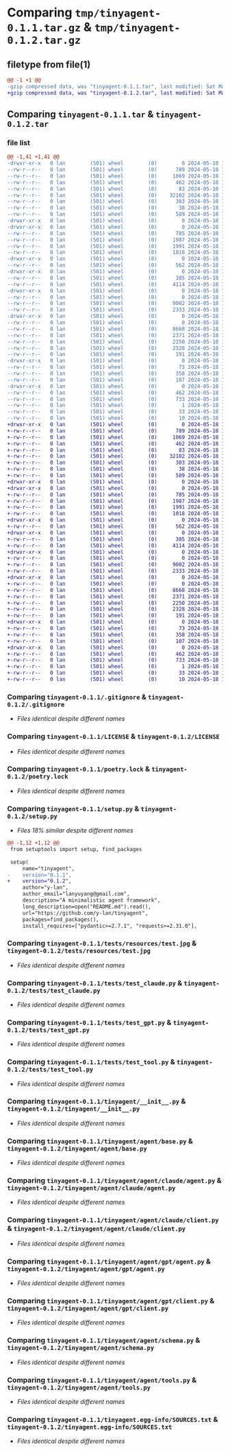 # Comparing `tmp/tinyagent-0.1.1.tar.gz` & `tmp/tinyagent-0.1.2.tar.gz`

## filetype from file(1)

```diff
@@ -1 +1 @@
-gzip compressed data, was "tinyagent-0.1.1.tar", last modified: Sat May 18 16:24:26 2024, max compression
+gzip compressed data, was "tinyagent-0.1.2.tar", last modified: Sat May 18 16:44:58 2024, max compression
```

## Comparing `tinyagent-0.1.1.tar` & `tinyagent-0.1.2.tar`

### file list

```diff
@@ -1,41 +1,41 @@
-drwxr-xr-x   0 lan        (501) wheel        (0)        0 2024-05-18 16:24:26.765694 tinyagent-0.1.1/
--rw-r--r--   0 lan        (501) wheel        (0)      789 2024-05-18 15:22:41.000000 tinyagent-0.1.1/.gitignore
--rw-r--r--   0 lan        (501) wheel        (0)     1069 2024-05-18 16:24:07.000000 tinyagent-0.1.1/LICENSE
--rw-r--r--   0 lan        (501) wheel        (0)      462 2024-05-18 16:24:26.765558 tinyagent-0.1.1/PKG-INFO
--rw-r--r--   0 lan        (501) wheel        (0)       83 2024-05-18 15:22:41.000000 tinyagent-0.1.1/README.md
--rw-r--r--   0 lan        (501) wheel        (0)    32102 2024-05-18 15:22:41.000000 tinyagent-0.1.1/poetry.lock
--rw-r--r--   0 lan        (501) wheel        (0)      303 2024-05-18 16:24:07.000000 tinyagent-0.1.1/pyproject.toml
--rw-r--r--   0 lan        (501) wheel        (0)       38 2024-05-18 16:24:26.765727 tinyagent-0.1.1/setup.cfg
--rw-r--r--   0 lan        (501) wheel        (0)      589 2024-05-18 16:24:07.000000 tinyagent-0.1.1/setup.py
-drwxr-xr-x   0 lan        (501) wheel        (0)        0 2024-05-18 16:24:26.762265 tinyagent-0.1.1/tests/
-drwxr-xr-x   0 lan        (501) wheel        (0)        0 2024-05-18 16:24:26.762404 tinyagent-0.1.1/tests/resources/
--rw-r--r--   0 lan        (501) wheel        (0)      785 2024-05-18 15:22:41.000000 tinyagent-0.1.1/tests/resources/test.jpg
--rw-r--r--   0 lan        (501) wheel        (0)     1987 2024-05-18 15:22:41.000000 tinyagent-0.1.1/tests/test_claude.py
--rw-r--r--   0 lan        (501) wheel        (0)     1991 2024-05-18 15:22:41.000000 tinyagent-0.1.1/tests/test_gpt.py
--rw-r--r--   0 lan        (501) wheel        (0)     1018 2024-05-18 15:22:41.000000 tinyagent-0.1.1/tests/test_tool.py
-drwxr-xr-x   0 lan        (501) wheel        (0)        0 2024-05-18 16:24:26.762528 tinyagent-0.1.1/tinyagent/
--rw-r--r--   0 lan        (501) wheel        (0)      562 2024-05-18 16:24:07.000000 tinyagent-0.1.1/tinyagent/__init__.py
-drwxr-xr-x   0 lan        (501) wheel        (0)        0 2024-05-18 16:24:26.763881 tinyagent-0.1.1/tinyagent/agent/
--rw-r--r--   0 lan        (501) wheel        (0)      385 2024-05-18 15:22:41.000000 tinyagent-0.1.1/tinyagent/agent/__init__.py
--rw-r--r--   0 lan        (501) wheel        (0)     4114 2024-05-18 15:22:41.000000 tinyagent-0.1.1/tinyagent/agent/base.py
-drwxr-xr-x   0 lan        (501) wheel        (0)        0 2024-05-18 16:24:26.764229 tinyagent-0.1.1/tinyagent/agent/claude/
--rw-r--r--   0 lan        (501) wheel        (0)        0 2024-05-18 16:24:07.000000 tinyagent-0.1.1/tinyagent/agent/claude/__init__..py
--rw-r--r--   0 lan        (501) wheel        (0)     9002 2024-05-18 15:22:41.000000 tinyagent-0.1.1/tinyagent/agent/claude/agent.py
--rw-r--r--   0 lan        (501) wheel        (0)     2333 2024-05-18 15:22:41.000000 tinyagent-0.1.1/tinyagent/agent/claude/client.py
-drwxr-xr-x   0 lan        (501) wheel        (0)        0 2024-05-18 16:24:26.764948 tinyagent-0.1.1/tinyagent/agent/gpt/
--rw-r--r--   0 lan        (501) wheel        (0)        0 2024-05-18 16:24:07.000000 tinyagent-0.1.1/tinyagent/agent/gpt/__init__.py
--rw-r--r--   0 lan        (501) wheel        (0)     8668 2024-05-18 16:24:07.000000 tinyagent-0.1.1/tinyagent/agent/gpt/agent.py
--rw-r--r--   0 lan        (501) wheel        (0)     2371 2024-05-18 16:24:07.000000 tinyagent-0.1.1/tinyagent/agent/gpt/client.py
--rw-r--r--   0 lan        (501) wheel        (0)     2250 2024-05-18 15:22:41.000000 tinyagent-0.1.1/tinyagent/agent/schema.py
--rw-r--r--   0 lan        (501) wheel        (0)     2328 2024-05-18 15:22:41.000000 tinyagent-0.1.1/tinyagent/agent/tools.py
--rw-r--r--   0 lan        (501) wheel        (0)      191 2024-05-18 15:22:41.000000 tinyagent-0.1.1/tinyagent/agent/utils.py
-drwxr-xr-x   0 lan        (501) wheel        (0)        0 2024-05-18 16:24:26.765377 tinyagent-0.1.1/tinyagent/common/
--rw-r--r--   0 lan        (501) wheel        (0)       73 2024-05-18 15:22:41.000000 tinyagent-0.1.1/tinyagent/common/__init__.py
--rw-r--r--   0 lan        (501) wheel        (0)      358 2024-05-18 15:22:41.000000 tinyagent-0.1.1/tinyagent/common/event.py
--rw-r--r--   0 lan        (501) wheel        (0)      107 2024-05-18 15:22:41.000000 tinyagent-0.1.1/tinyagent/common/time.py
-drwxr-xr-x   0 lan        (501) wheel        (0)        0 2024-05-18 16:24:26.763165 tinyagent-0.1.1/tinyagent.egg-info/
--rw-r--r--   0 lan        (501) wheel        (0)      462 2024-05-18 16:24:26.000000 tinyagent-0.1.1/tinyagent.egg-info/PKG-INFO
--rw-r--r--   0 lan        (501) wheel        (0)      733 2024-05-18 16:24:26.000000 tinyagent-0.1.1/tinyagent.egg-info/SOURCES.txt
--rw-r--r--   0 lan        (501) wheel        (0)        1 2024-05-18 16:24:26.000000 tinyagent-0.1.1/tinyagent.egg-info/dependency_links.txt
--rw-r--r--   0 lan        (501) wheel        (0)       33 2024-05-18 16:24:26.000000 tinyagent-0.1.1/tinyagent.egg-info/requires.txt
--rw-r--r--   0 lan        (501) wheel        (0)       10 2024-05-18 16:24:26.000000 tinyagent-0.1.1/tinyagent.egg-info/top_level.txt
+drwxr-xr-x   0 lan        (501) wheel        (0)        0 2024-05-18 16:44:58.088589 tinyagent-0.1.2/
+-rw-r--r--   0 lan        (501) wheel        (0)      789 2024-05-18 16:38:39.000000 tinyagent-0.1.2/.gitignore
+-rw-r--r--   0 lan        (501) wheel        (0)     1069 2024-05-18 16:38:39.000000 tinyagent-0.1.2/LICENSE
+-rw-r--r--   0 lan        (501) wheel        (0)      462 2024-05-18 16:44:58.088459 tinyagent-0.1.2/PKG-INFO
+-rw-r--r--   0 lan        (501) wheel        (0)       83 2024-05-18 16:38:39.000000 tinyagent-0.1.2/README.md
+-rw-r--r--   0 lan        (501) wheel        (0)    32102 2024-05-18 16:38:39.000000 tinyagent-0.1.2/poetry.lock
+-rw-r--r--   0 lan        (501) wheel        (0)      303 2024-05-18 16:44:07.000000 tinyagent-0.1.2/pyproject.toml
+-rw-r--r--   0 lan        (501) wheel        (0)       38 2024-05-18 16:44:58.088624 tinyagent-0.1.2/setup.cfg
+-rw-r--r--   0 lan        (501) wheel        (0)      589 2024-05-18 16:43:46.000000 tinyagent-0.1.2/setup.py
+drwxr-xr-x   0 lan        (501) wheel        (0)        0 2024-05-18 16:44:58.085306 tinyagent-0.1.2/tests/
+drwxr-xr-x   0 lan        (501) wheel        (0)        0 2024-05-18 16:44:58.085515 tinyagent-0.1.2/tests/resources/
+-rw-r--r--   0 lan        (501) wheel        (0)      785 2024-05-18 16:38:39.000000 tinyagent-0.1.2/tests/resources/test.jpg
+-rw-r--r--   0 lan        (501) wheel        (0)     1987 2024-05-18 16:38:39.000000 tinyagent-0.1.2/tests/test_claude.py
+-rw-r--r--   0 lan        (501) wheel        (0)     1991 2024-05-18 16:38:39.000000 tinyagent-0.1.2/tests/test_gpt.py
+-rw-r--r--   0 lan        (501) wheel        (0)     1018 2024-05-18 16:38:39.000000 tinyagent-0.1.2/tests/test_tool.py
+drwxr-xr-x   0 lan        (501) wheel        (0)        0 2024-05-18 16:44:58.085657 tinyagent-0.1.2/tinyagent/
+-rw-r--r--   0 lan        (501) wheel        (0)      562 2024-05-18 16:38:39.000000 tinyagent-0.1.2/tinyagent/__init__.py
+drwxr-xr-x   0 lan        (501) wheel        (0)        0 2024-05-18 16:44:58.087051 tinyagent-0.1.2/tinyagent/agent/
+-rw-r--r--   0 lan        (501) wheel        (0)      385 2024-05-18 16:38:39.000000 tinyagent-0.1.2/tinyagent/agent/__init__.py
+-rw-r--r--   0 lan        (501) wheel        (0)     4114 2024-05-18 16:38:39.000000 tinyagent-0.1.2/tinyagent/agent/base.py
+drwxr-xr-x   0 lan        (501) wheel        (0)        0 2024-05-18 16:44:58.087530 tinyagent-0.1.2/tinyagent/agent/claude/
+-rw-r--r--   0 lan        (501) wheel        (0)        0 2024-05-18 16:38:39.000000 tinyagent-0.1.2/tinyagent/agent/claude/__init__..py
+-rw-r--r--   0 lan        (501) wheel        (0)     9002 2024-05-18 16:38:39.000000 tinyagent-0.1.2/tinyagent/agent/claude/agent.py
+-rw-r--r--   0 lan        (501) wheel        (0)     2333 2024-05-18 16:38:39.000000 tinyagent-0.1.2/tinyagent/agent/claude/client.py
+drwxr-xr-x   0 lan        (501) wheel        (0)        0 2024-05-18 16:44:58.087874 tinyagent-0.1.2/tinyagent/agent/gpt/
+-rw-r--r--   0 lan        (501) wheel        (0)        0 2024-05-18 16:38:39.000000 tinyagent-0.1.2/tinyagent/agent/gpt/__init__.py
+-rw-r--r--   0 lan        (501) wheel        (0)     8668 2024-05-18 16:38:39.000000 tinyagent-0.1.2/tinyagent/agent/gpt/agent.py
+-rw-r--r--   0 lan        (501) wheel        (0)     2371 2024-05-18 16:38:39.000000 tinyagent-0.1.2/tinyagent/agent/gpt/client.py
+-rw-r--r--   0 lan        (501) wheel        (0)     2250 2024-05-18 16:38:39.000000 tinyagent-0.1.2/tinyagent/agent/schema.py
+-rw-r--r--   0 lan        (501) wheel        (0)     2328 2024-05-18 16:38:39.000000 tinyagent-0.1.2/tinyagent/agent/tools.py
+-rw-r--r--   0 lan        (501) wheel        (0)      191 2024-05-18 16:38:39.000000 tinyagent-0.1.2/tinyagent/agent/utils.py
+drwxr-xr-x   0 lan        (501) wheel        (0)        0 2024-05-18 16:44:58.088279 tinyagent-0.1.2/tinyagent/common/
+-rw-r--r--   0 lan        (501) wheel        (0)       73 2024-05-18 16:38:39.000000 tinyagent-0.1.2/tinyagent/common/__init__.py
+-rw-r--r--   0 lan        (501) wheel        (0)      358 2024-05-18 16:38:39.000000 tinyagent-0.1.2/tinyagent/common/event.py
+-rw-r--r--   0 lan        (501) wheel        (0)      107 2024-05-18 16:38:39.000000 tinyagent-0.1.2/tinyagent/common/time.py
+drwxr-xr-x   0 lan        (501) wheel        (0)        0 2024-05-18 16:44:58.086271 tinyagent-0.1.2/tinyagent.egg-info/
+-rw-r--r--   0 lan        (501) wheel        (0)      462 2024-05-18 16:44:57.000000 tinyagent-0.1.2/tinyagent.egg-info/PKG-INFO
+-rw-r--r--   0 lan        (501) wheel        (0)      733 2024-05-18 16:44:58.000000 tinyagent-0.1.2/tinyagent.egg-info/SOURCES.txt
+-rw-r--r--   0 lan        (501) wheel        (0)        1 2024-05-18 16:44:57.000000 tinyagent-0.1.2/tinyagent.egg-info/dependency_links.txt
+-rw-r--r--   0 lan        (501) wheel        (0)       33 2024-05-18 16:44:57.000000 tinyagent-0.1.2/tinyagent.egg-info/requires.txt
+-rw-r--r--   0 lan        (501) wheel        (0)       10 2024-05-18 16:44:57.000000 tinyagent-0.1.2/tinyagent.egg-info/top_level.txt
```

### Comparing `tinyagent-0.1.1/.gitignore` & `tinyagent-0.1.2/.gitignore`

 * *Files identical despite different names*

### Comparing `tinyagent-0.1.1/LICENSE` & `tinyagent-0.1.2/LICENSE`

 * *Files identical despite different names*

### Comparing `tinyagent-0.1.1/poetry.lock` & `tinyagent-0.1.2/poetry.lock`

 * *Files identical despite different names*

### Comparing `tinyagent-0.1.1/setup.py` & `tinyagent-0.1.2/setup.py`

 * *Files 18% similar despite different names*

```diff
@@ -1,12 +1,12 @@
 from setuptools import setup, find_packages
 
 setup(
     name="tinyagent",
-    version="0.1.1",
+    version="0.1.2",
     author="y-lan",
     author_email="lanyuyang@gmail.com",
     description="A minimalistic agent framework",
     long_description=open("README.md").read(),
     url="https://github.com/y-lan/tinyagent",
     packages=find_packages(),
     install_requires=["pydantic>=2.7.1", "requests>=2.31.0"],
```

### Comparing `tinyagent-0.1.1/tests/resources/test.jpg` & `tinyagent-0.1.2/tests/resources/test.jpg`

 * *Files identical despite different names*

### Comparing `tinyagent-0.1.1/tests/test_claude.py` & `tinyagent-0.1.2/tests/test_claude.py`

 * *Files identical despite different names*

### Comparing `tinyagent-0.1.1/tests/test_gpt.py` & `tinyagent-0.1.2/tests/test_gpt.py`

 * *Files identical despite different names*

### Comparing `tinyagent-0.1.1/tests/test_tool.py` & `tinyagent-0.1.2/tests/test_tool.py`

 * *Files identical despite different names*

### Comparing `tinyagent-0.1.1/tinyagent/__init__.py` & `tinyagent-0.1.2/tinyagent/__init__.py`

 * *Files identical despite different names*

### Comparing `tinyagent-0.1.1/tinyagent/agent/base.py` & `tinyagent-0.1.2/tinyagent/agent/base.py`

 * *Files identical despite different names*

### Comparing `tinyagent-0.1.1/tinyagent/agent/claude/agent.py` & `tinyagent-0.1.2/tinyagent/agent/claude/agent.py`

 * *Files identical despite different names*

### Comparing `tinyagent-0.1.1/tinyagent/agent/claude/client.py` & `tinyagent-0.1.2/tinyagent/agent/claude/client.py`

 * *Files identical despite different names*

### Comparing `tinyagent-0.1.1/tinyagent/agent/gpt/agent.py` & `tinyagent-0.1.2/tinyagent/agent/gpt/agent.py`

 * *Files identical despite different names*

### Comparing `tinyagent-0.1.1/tinyagent/agent/gpt/client.py` & `tinyagent-0.1.2/tinyagent/agent/gpt/client.py`

 * *Files identical despite different names*

### Comparing `tinyagent-0.1.1/tinyagent/agent/schema.py` & `tinyagent-0.1.2/tinyagent/agent/schema.py`

 * *Files identical despite different names*

### Comparing `tinyagent-0.1.1/tinyagent/agent/tools.py` & `tinyagent-0.1.2/tinyagent/agent/tools.py`

 * *Files identical despite different names*

### Comparing `tinyagent-0.1.1/tinyagent.egg-info/SOURCES.txt` & `tinyagent-0.1.2/tinyagent.egg-info/SOURCES.txt`

 * *Files identical despite different names*

